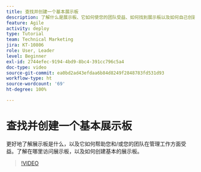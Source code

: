 ```yaml
---
title: 查找并创建一个基本展示板
description: 了解什么是展示板、它如何使您的团队受益、如何找到展示板以及如何自己创建展示板。
feature: Agile
activity: deploy
type: Tutorial
team: Technical Marketing
jira: KT-10806
role: User, Leader
level: Beginner
exl-id: 2744efec-9194-4bd9-8bc4-391cc796c5a4
doc-type: video
source-git-commit: ea0bd2ad43efdaa6b84d8249f2848783fd531d93
workflow-type: ht
source-wordcount: '69'
ht-degree: 100%

---
```


# 查找并创建一个基本展示板

更好地了解展示板是什么，以及它如何帮助您和/或您的团队在管理工作方面受益。了解在哪里访问展示板，以及如何创建基本的展示板。

>[!VIDEO](https://video.tv.adobe.com/v/346548/?quality=12&learn=on)
